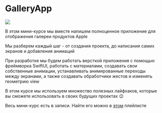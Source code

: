 # GalleryApp

![](https://raw.githubusercontent.com/OfficialDeveloperClub/GalleryApp/main/Assets/logo.jpeg)

В этом мини-курсе мы вместе напишем полноценное приложение для отображения галереи продуктов Apple

Мы разберем каждый шаг - от создания проекта, до написания самих экранов и добавления анимаций

При разработке мы будем работать версткой приложения с помощью фреймворка SwiftUI, работать с материалами, создавать свои собственные анимации, устанавливать анимированные переходы между экранами, а также создавать обработчики жестов и изменять геометрию view

В этом курсе мы используем множество полезных лайфхаков, которые вы сможете использовать в своих будущих проектах 😉

Весь мини-курс есть в записи. Найти его можно в [этом](https://www.youtube.com/playlist?list=PLe9LzewXqdvz8fbo2Y-K6p6kCRfmHueWW) плейлисте
